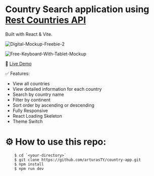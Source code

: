 # Country Search application using [Rest Countries API](https://restcountries.com/) 
Built with React & Vite.

![Digital-Mockup-Freebie-2](https://user-images.githubusercontent.com/30295076/214604951-5ec3ad2d-2a5a-4e13-93c4-0673a53eb2e5.jpg)

![Free-Keyboard-With-Tablet-Mockup](https://user-images.githubusercontent.com/30295076/214605013-e52a05ec-0795-4457-a7fe-da6958b65232.jpg)

🔗 [Live Demo](https://arturasty.github.io/country-app)

✅ Features:
* View all countries
* View detailed information for each country
* Search by country name
* Filter by continent
* Sort order by ascending or descending
* Fully Responsive
* React Loading Skeleton
* Theme Switch

# ⚙️ How to use this repo:
```shell
    $ cd `<your-directory>`
    $ git clone https://github.com/arturasTY/country-app.git
    $ npm install
    $ npm run dev
```